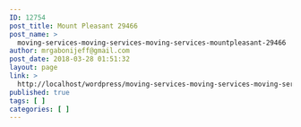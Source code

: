 ```yaml
---
ID: 12754
post_title: Mount Pleasant 29466
post_name: >
  moving-services-moving-services-moving-services-mountpleasant-29466
author: mrgabonijeff@gmail.com
post_date: 2018-03-28 01:51:32
layout: page
link: >
  http://localhost/wordpress/moving-services-moving-services-moving-services-mountpleasant-29466/
published: true
tags: [ ]
categories: [ ]
---
```


